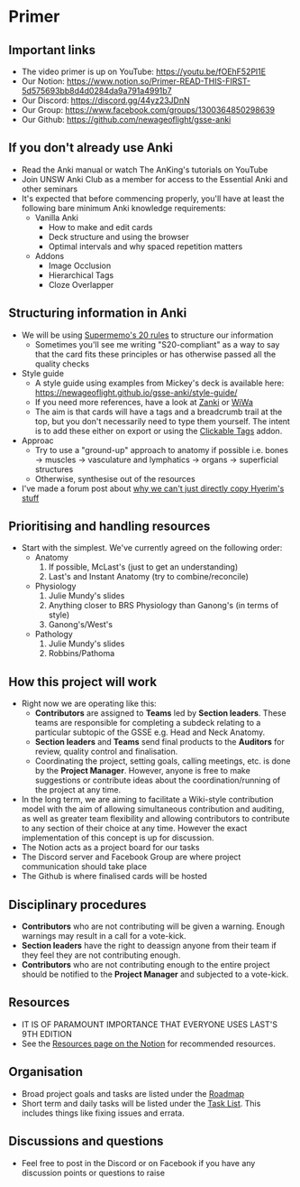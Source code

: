 # Primer

## Important links

- The video primer is up on YouTube: https://youtu.be/fOEhF52Pl1E
- Our Notion: https://www.notion.so/Primer-READ-THIS-FIRST-5d575693bb8d4d0284da9a791a4991b7
- Our Discord: https://discord.gg/44yz23JDnN
- Our Group: https://www.facebook.com/groups/1300364850298639
- Our Github: https://github.com/newageoflight/gsse-anki

## If you don't already use Anki

- Read the Anki manual or watch The AnKing's tutorials on YouTube
- Join UNSW Anki Club as a member for access to the Essential Anki and other seminars
- It's expected that before commencing properly, you'll have at least the following bare minimum Anki knowledge requirements:
    - Vanilla Anki
        - How to make and edit cards
        - Deck structure and using the browser
        - Optimal intervals and why spaced repetition matters
    - Addons
        - Image Occlusion
        - Hierarchical Tags
        - Cloze Overlapper

## Structuring information in Anki
- We will be using [Supermemo's 20 rules](https://www.notion.so/Summary-of-S20-f7a3c5fda3934e21961d6a71dcaf86e3) to structure our information
    - Sometimes you'll see me writing "S20-compliant" as a way to say that the card fits these principles or has otherwise passed all the quality checks
- Style guide
    - A style guide using examples from Mickey's deck is available here: https://newageoflight.github.io/gsse-anki/style-guide/
    - If you need more references, have a look at [Zanki](https://www.ankipalace.com/step-1-deck) or [WiWa](https://www.reddit.com/r/medicalschoolanki/comments/97ssh3/wiwa_deck_for_step_ii_ck_reupload/)
    - The aim is that cards will have a tags and a breadcrumb trail at the top, but you don't necessarily need to type them yourself. The intent is to add these either on export or using the [Clickable Tags](https://ankiweb.net/shared/info/1739176371) addon.
- Approac
    - Try to use a "ground-up" approach to anatomy if possible i.e. bones → muscles → vasculature and lymphatics → organs → superficial structures
    - Otherwise, synthesise out of the resources
- I've made a forum post about [why we can't just directly copy Hyerim's stuff](https://www.notion.so/Forum-4d013ff04c944974a1db10add0b7180f?p=e6c954501e9347489b244869ea98abef)

## Prioritising and handling resources
- Start with the simplest. We've currently agreed on the following order:
    - Anatomy
        1. If possible, McLast's (just to get an understanding)
        2. Last's and Instant Anatomy (try to combine/reconcile)
    - Physiology
        1. Julie Mundy's slides
        2. Anything closer to BRS Physiology than Ganong's (in terms of style)
        3. Ganong's/West's
    - Pathology
        1. Julie Mundy's slides
        2. Robbins/Pathoma

## How this project will work
- Right now we are operating like this:
    - **Contributors** are assigned to **Teams** led by **Section leaders**. These teams are responsible for completing a subdeck relating to a particular subtopic of the GSSE e.g. Head and Neck Anatomy.
    - **Section leaders** and **Teams** send final products to the **Auditors** for review, quality control and finalisation.
    - Coordinating the project, setting goals, calling meetings, etc. is done by the **Project Manager**. However, anyone is free to make suggestions or contribute ideas about the coordination/running of the project at any time.
- In the long term, we are aiming to facilitate a Wiki-style contribution model with the aim of allowing simultaneous contribution and auditing, as well as greater team flexibility and allowing contributors to contribute to any section of their choice at any time. However the exact implementation of this concept is up for discussion.
- The Notion acts as a project board for our tasks
- The Discord server and Facebook Group are where project communication should take place
- The Github is where finalised cards will be hosted

## Disciplinary procedures
- **Contributors** who are not contributing will be given a warning. Enough warnings may result in a call for a vote-kick.
- **Section leaders** have the right to deassign anyone from their team if they feel they are not contributing enough.
- **Contributors** who are not contributing enough to the entire project should be notified to the **Project Manager** and subjected to a vote-kick.

## Resources
- IT IS OF PARAMOUNT IMPORTANCE THAT EVERYONE USES LAST'S 9TH EDITION
- See the [Resources page on the Notion](https://www.notion.so/4806c46fbd5c414fbddb0bdd1190e2cb?v=7a49161c5eb64e689d832205365e1517) for recommended resources.

## Organisation
- Broad project goals and tasks are listed under the [Roadmap](https://www.notion.so/0293564848c24d7bb1224cc7665d8ebd?v=e00f137ac5b74b52a7d417a14e642f03)
- Short term and daily tasks will be listed under the [Task List](https://www.notion.so/c1ca86a78f4641c7931794a5992536f2?v=80471d32cf8f410095f980581752fd52). This includes things like fixing issues and errata.

## Discussions and questions
- Feel free to post in the Discord or on Facebook if you have any discussion points or questions to raise
